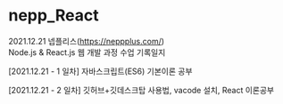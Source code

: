 # nepp_React
 
 2021.12.21 넵플리스(https://neppplus.com/) 
 <br /> Node.js & React.js 웹 개발 과정 수업 기록일지
 
 [2021.12.21 - 1 일차] 자바스크립트(ES6) 기본이론 공부
 
 [2021.12.21 - 2 일차] 깃허브+깃데스크탑 사용법, vacode 설치, React 이론공부
